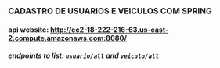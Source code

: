 ### CADASTRO DE USUARIOS E VEICULOS COM SPRING

#### api website: http://ec2-18-222-216-63.us-east-2.compute.amazonaws.com:8080/

##### endpoints to list: ```usuario/all``` and ```veiculo/all```


